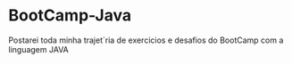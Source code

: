 # BootCamp-Java
Postarei toda minha trajet´ria de exercicios e desafios do BootCamp com a linguagem JAVA
